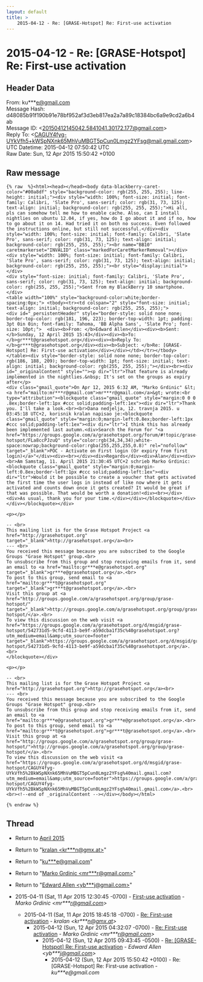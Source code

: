 ```yaml
---
layout: default
title: >
    2015-04-12 - Re: [GRASE-Hotspot] Re: First-use activation
---
```


# 2015-04-12 - Re: [GRASE-Hotspot] Re: First-use activation

## Header Data

From: ku***e@gmail.com<br>
Message Hash: d48085b91f190b91e78bf952af3d3eb817ea2a7a89c18384bc6a9e9cd2a6b4ab<br>
Message ID: \<20150412145042.5841041.30172.177@gmail.com\><br>
Reply To: \<CAGUY4fyg-UYkVfh5+kWSpNXnk65MhVuMBGT5pCun0Lmgz2YFsg@mail.gmail.com\><br>
UTC Datetime: 2015-04-12 07:50:42 UTC<br>
Raw Date: Sun, 12 Apr 2015 15:50:42 +0100<br>

## Raw message

```
{% raw  %}<html><head></head><body data-blackberry-caret-color="#00a8df" style="background-color: rgb(255, 255, 255); line-height: initial;"><div style="width: 100%; font-size: initial; font-family: Calibri, 'Slate Pro', sans-serif; color: rgb(31, 73, 125); text-align: initial; background-color: rgb(255, 255, 255);">Hi all, pls can somehow tell me how to enable cache. Also, can I install nightlies on ubuntu 12.04, if yes, how do I go about it and if no, how to go about it on 14. Had tried it on both no success. Even followed the instructions online, but still not successful.</div><div style="width: 100%; font-size: initial; font-family: Calibri, 'Slate Pro', sans-serif; color: rgb(31, 73, 125); text-align: initial; background-color: rgb(255, 255, 255);"><br name="BB10" caretmarkerset="INVALID" class="markedForCaretMarkerRemoval"></div>                                                                                                                                     <div style="width: 100%; font-size: initial; font-family: Calibri, 'Slate Pro', sans-serif; color: rgb(31, 73, 125); text-align: initial; background-color: rgb(255, 255, 255);"><br style="display:initial"></div>                                                                                                                                     <div style="font-size: initial; font-family: Calibri, 'Slate Pro', sans-serif; color: rgb(31, 73, 125); text-align: initial; background-color: rgb(255, 255, 255);">Sent from my BlackBerry 10 smartphone.</div>                                                                                                                                                                                        <table width="100%" style="background-color:white;border-spacing:0px;"> <tbody><tr><td colspan="2" style="font-size: initial; text-align: initial; background-color: rgb(255, 255, 255);">                                              <div id="_persistentHeader" style="border-style: solid none none; border-top-color: rgb(181, 196, 223); border-top-width: 1pt; padding: 3pt 0in 0in; font-family: Tahoma, 'BB Alpha Sans', 'Slate Pro'; font-size: 10pt;">  <div><b>From: </b>Edward Allen</div><div><b>Sent: </b>Sunday, 12 April 2015 15:43</div><div><b>To: </b>gr***t@grasehotspot.org</div><div><b>Reply To: </b>gr***t@grasehotspot.org</div><div><b>Subject: </b>Re: [GRASE-Hotspot] Re: First-use activation</div></div></td></tr></tbody></table><div style="border-style: solid none none; border-top-color: rgb(186, 188, 209); border-top-width: 1pt; font-size: initial; text-align: initial; background-color: rgb(255, 255, 255);"></div><br><div id="_originalContent" style=""><p dir="ltr">That feature is already implemented in the nightlies.&nbsp; It's set on the groups as expiry after</p>
<div class="gmail_quote">On Apr 12, 2015 6:32 AM, "Marko Grdinic" &lt;<a href="mailto:mr***r@gmail.com">mr***r@gmail.com</a>&gt; wrote:<br type="attribution"><blockquote class="gmail_quote" style="margin:0 0 0 .8ex;border-left:1px #ccc solid;padding-left:1ex"><div dir="ltr">Thank you. I'll take a look.<br><br>Dana nedjelja, 12. travnja 2015. u 03:45:18 UTC+2, korisnik kralan napisao je:<blockquote class="gmail_quote" style="margin:0;margin-left:0.8ex;border-left:1px #ccc solid;padding-left:1ex"><div dir="ltr">I think this has already been implemented last autumn.<div>Search the Forum for "<a href="https://groups.google.com/a/grasehotspot.org/forum/#!topic/grase-hotspot/FLa8ccPJzuQ" style="color:rgb(34,34,34);white-space:nowrap;background-color:rgba(255,255,255,0.8)" rel="nofollow" target="_blank">POC - Activate on First login (Or expiry from first login)</a>"</div><div><br></div><div>Regards</div><div>Alan</div><div><br>Am Samstag, 11. April 2015 21:30:45 UTC+2 schrieb Marko Grdinic:<blockquote class="gmail_quote" style="margin:0;margin-left:0.8ex;border-left:1px #ccc solid;padding-left:1ex"><div dir="ltr">Would it be possible to create a voucher that gets activated the first time the user logs in instead of like now where it gets activated and counts down once it gets created? It would be great if that was possible. That would be worth a donation!<div><br></div><div>As usual, thank you for your time.</div></div></blockquote></div></div></blockquote></div>

<p></p>

-- <br>
This mailing list is for the Grase Hotspot Project <a href="http://grasehotspot.org" target="_blank">http://grasehotspot.org</a><br>
--- <br>
You received this message because you are subscribed to the Google Groups "Grase Hotspot" group.<br>
To unsubscribe from this group and stop receiving emails from it, send an email to <a href="mailto:gr***e@grasehotspot.org" target="_blank">gr***e@grasehotspot.org</a>.<br>
To post to this group, send email to <a href="mailto:gr***t@grasehotspot.org" target="_blank">gr***t@grasehotspot.org</a>.<br>
Visit this group at <a href="http://groups.google.com/a/grasehotspot.org/group/grase-hotspot/" target="_blank">http://groups.google.com/a/grasehotspot.org/group/grase-hotspot/</a>.<br>
To view this discussion on the web visit <a href="https://groups.google.com/a/grasehotspot.org/d/msgid/grase-hotspot/542731d5-9cfd-4113-be9f-a59dcba1f35c%40grasehotspot.org?utm_medium=email&amp;utm_source=footer" target="_blank">https://groups.google.com/a/grasehotspot.org/d/msgid/grase-hotspot/542731d5-9cfd-4113-be9f-a59dcba1f35c%40grasehotspot.org</a>.<br>
</blockquote></div>

<p></p>

-- <br>
This mailing list is for the Grase Hotspot Project <a href="http://grasehotspot.org">http://grasehotspot.org</a><br>
--- <br>
You received this message because you are subscribed to the Google Groups "Grase Hotspot" group.<br>
To unsubscribe from this group and stop receiving emails from it, send an email to <a href="mailto:gr***e@grasehotspot.org">gr***e@grasehotspot.org</a>.<br>
To post to this group, send email to <a href="mailto:gr***t@grasehotspot.org">gr***t@grasehotspot.org</a>.<br>
Visit this group at <a href="http://groups.google.com/a/grasehotspot.org/group/grase-hotspot/">http://groups.google.com/a/grasehotspot.org/group/grase-hotspot/</a>.<br>
To view this discussion on the web visit <a href="https://groups.google.com/a/grasehotspot.org/d/msgid/grase-hotspot/CAGUY4fyg-UYkVfh5%2BkWSpNXnk65MhVuMBGT5pCun0Lmgz2YFsg%40mail.gmail.com?utm_medium=email&amp;utm_source=footer">https://groups.google.com/a/grasehotspot.org/d/msgid/grase-hotspot/CAGUY4fyg-UYkVfh5%2BkWSpNXnk65MhVuMBGT5pCun0Lmgz2YFsg%40mail.gmail.com</a>.<br>
<br><!--end of _originalContent --></div></body></html>

{% endraw %}
```

## Thread

+ Return to [April 2015](/archive/2015/04)

+ Return to "[kralan <kr***n<span>@</span>gmx.at>](/authors/kr___n_at_gmx_at)"
+ Return to "[ku***e<span>@</span>gmail.com](/authors/ku___e_at_gmail_com)"
+ Return to "[Marko Grdinic <mr***r<span>@</span>gmail.com>](/authors/mr___r_at_gmail_com)"
+ Return to "[Edward Allen <yb***j<span>@</span>gmail.com>](/authors/yb___j_at_gmail_com)"

+ 2015-04-11 (Sat, 11 Apr 2015 12:30:45 -0700) - [First-use activation](/archive/2015/04/24db70b3de803bff0a3fe9e0b032ed27d3ddbd18d58943360fb1cbbe5f3f09b7) - _Marko Grdinic \<mr***r@gmail.com\>_
  + 2015-04-11 (Sat, 11 Apr 2015 18:45:18 -0700) - [Re: First-use activation](/archive/2015/04/b2cf503513d409a8d3f794421402ddb36f90f727aa7fbaec9a6796b12e3a170a) - _kralan \<kr***n@gmx.at\>_
    + 2015-04-12 (Sun, 12 Apr 2015 04:32:07 -0700) - [Re: First-use activation](/archive/2015/04/eb74aeb3d29e4479c22f7be5de3bdb89f5182083fd347f31b51e95c554c8e387) - _Marko Grdinic \<mr***r@gmail.com\>_
      + 2015-04-12 (Sun, 12 Apr 2015 09:43:45 -0500) - [Re: [GRASE-Hotspot] Re: First-use activation](/archive/2015/04/f0f88882f4e220e40fbddffce31e8292c4f038ad80801295c93accc1bc03aedf) - _Edward Allen \<yb***j@gmail.com\>_
        + 2015-04-12 (Sun, 12 Apr 2015 15:50:42 +0100) - Re: [GRASE-Hotspot] Re: First-use activation - _ku***e@gmail.com_

